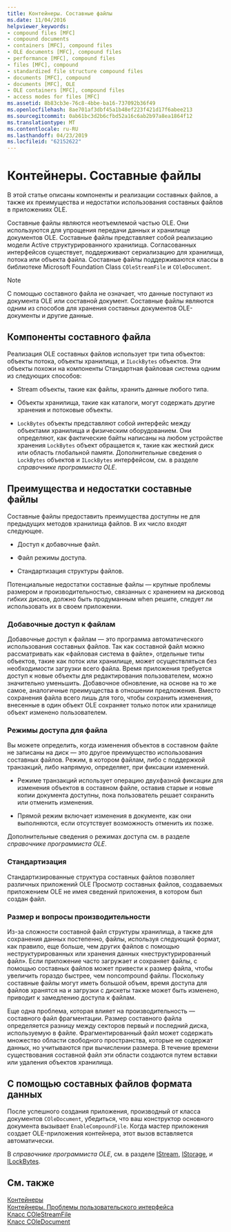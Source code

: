```yaml
---
title: Контейнеры. Составные файлы
ms.date: 11/04/2016
helpviewer_keywords:
- compound files [MFC]
- compound documents
- containers [MFC], compound files
- OLE documents [MFC], compound files
- performance [MFC], compound files
- files [MFC], compound
- standardized file structure compound files
- documents [MFC], compound
- documents [MFC], OLE
- OLE containers [MFC], compound files
- access modes for files [MFC]
ms.assetid: 8b83cb3e-76c8-4bbe-ba16-737092b36f49
ms.openlocfilehash: 8ae701af3dbf45a1b48ef223f421d17f6abee213
ms.sourcegitcommit: 0ab61bc3d2b6cfbd52a16c6ab2b97a8ea1864f12
ms.translationtype: MT
ms.contentlocale: ru-RU
ms.lasthandoff: 04/23/2019
ms.locfileid: "62152622"
---
```

# <a name="containers-compound-files"></a>Контейнеры. Составные файлы

В этой статье описаны компоненты и реализации составных файлов, а также их преимущества и недостатки использования составных файлов в приложениях OLE.

Составные файлы являются неотъемлемой частью OLE. Они используются для упрощения передачи данных и хранилище документов OLE. Составные файлы представляет собой реализацию модели Active структурированного хранилища. Согласованных интерфейсов существует, поддерживают сериализацию для хранилища, потока или объекта файла. Составные файлы поддерживаются классы в библиотеке Microsoft Foundation Class `COleStreamFile` и `COleDocument`.

> [!NOTE]
>  С помощью составного файла не означает, что данные поступают из документа OLE или составной документ. Составные файлы являются одним из способов для хранения составных документов OLE-документы и другие данные.

##  <a name="_core_components_of_a_compound_file"></a> Компоненты составного файла

Реализация OLE составных файлов использует три типа объектов: объекты потока, объекты хранилища, и `ILockBytes` объектов. Эти объекты похожи на компоненты Стандартная файловая система одним из следующих способов:

- Stream объекты, такие как файлы, хранить данные любого типа.

- Объекты хранилища, такие как каталоги, могут содержать другие хранения и потоковые объекты.

- `LockBytes` объекты представляют собой интерфейс между объектами хранилища и физическим оборудованием. Они определяют, как фактические байты написаны на любом устройстве хранения `LockBytes` объект обращается к, такие как жесткий диск или область глобальной памяти. Дополнительные сведения о `LockBytes` объектов и `ILockBytes` интерфейсом, см. в разделе *справочнике программиста OLE*.

##  <a name="_core_advantages_and_disadvantages_of_compound_files"></a> Преимущества и недостатки составные файлы

Составные файлы предоставить преимущества доступны не для предыдущих методов хранилища файлов. В их число входят следующее.

- Доступ к добавочные файл.

- Файл режимы доступа.

- Стандартизация структуры файлов.

Потенциальные недостатки составные файлы — крупные проблемы размером и производительностью, связанных с хранением на дисковод гибких дисков, должно быть продуманным when решите, следует ли использовать их в своем приложении.

###  <a name="_core_incremental_access_to_files"></a> Добавочные доступ к файлам

Добавочные доступ к файлам — это программа автоматического использования составных файлов. Так как составной файл можно рассматривать как «файловая система в файле», отдельные типы объектов, такие как поток или хранилище, может осуществляться без необходимости загрузки всего файла. Время приложения требуется доступ к новые объекты для редактирования пользователем, можно значительно уменьшить. Добавочное обновление, на основе на то же самое, аналогичные преимущества в отношении предложения. Вместо сохранения файла всего лишь для того, чтобы сохранить изменения, внесенные в один объект OLE сохраняет только поток или хранилище объект изменено пользователем.

###  <a name="_core_file_access_modes"></a> Режимы доступа для файла

Вы можете определить, когда изменения объектов в составном файле не записаны на диск — это другое преимущество использования составных файлов. Режим, в котором файлам, либо с поддержкой транзакций, либо напрямую, определяет, при фиксации изменений.

- Режиме транзакций использует операцию двухфазной фиксации для изменения объектов в составном файле, оставив старые и новые копии документа доступны, пока пользователь решает сохранить или отменить изменения.

- Прямой режим включает изменения в документе, как они выполняются, если отсутствует возможность отменить их позже.

Дополнительные сведения о режимах доступа см. в разделе *справочнике программиста OLE*.

###  <a name="_core_standardization"></a> Стандартизация

Стандартизированные структура составных файлов позволяет различных приложений OLE Просмотр составных файлов, создаваемых приложением OLE не имея сведений приложения, в котором был создан файл.

###  <a name="_core_size_and_performance_considerations"></a> Размер и вопросы производительности

Из-за сложности составной файл структуры хранилища, а также для сохранения данных постепенно, файлы, используя следующий формат, как правило, еще больше, чем других файлов с помощью неструктурированных или хранения данных «неструктурированный файл». Если приложение часто загружает и сохраняет файлы, с помощью составных файлов может привести к размер файла, чтобы увеличить гораздо быстрее, чем noncompound файлы. Поскольку составные файлы могут иметь большой объем, время доступа для файлов хранятся на и загрузки с дискеты также может быть изменено, приводит к замедлению доступа к файлам.

Еще одна проблема, которая влияет на производительность — составного файл фрагментации. Размер составного файла определяется разницу между секторов первый и последний диска, используемую в файле. Фрагментированный файл может содержать множество области свободного пространства, которые не содержат данных, но учитываются при вычислении размера. В течение времени существования составной файл эти области создаются путем вставки или удаления объектов хранилища.

##  <a name="_core_using_compound_files_format_for_your_data"></a> С помощью составных файлов формата данных

После успешного создания приложения, производный от класса документов `COleDocument`, убедиться, что ваш конструктор основного документа вызывает `EnableCompoundFile`. Когда мастер приложения создает OLE-приложения контейнера, этот вызов вставляется автоматически.

В *справочнике программиста OLE*, см. в разделе [IStream](/windows/desktop/api/objidl/nn-objidl-istream), [IStorage](/windows/desktop/api/objidl/nn-objidl-istorage), и [ILockBytes](/windows/desktop/api/objidl/nn-objidl-ilockbytes).

## <a name="see-also"></a>См. также

[Контейнеры](../mfc/containers.md)<br/>
[Контейнеры. Проблемы пользовательского интерфейса](../mfc/containers-user-interface-issues.md)<br/>
[Класс COleStreamFile](../mfc/reference/colestreamfile-class.md)<br/>
[Класс COleDocument](../mfc/reference/coledocument-class.md)
